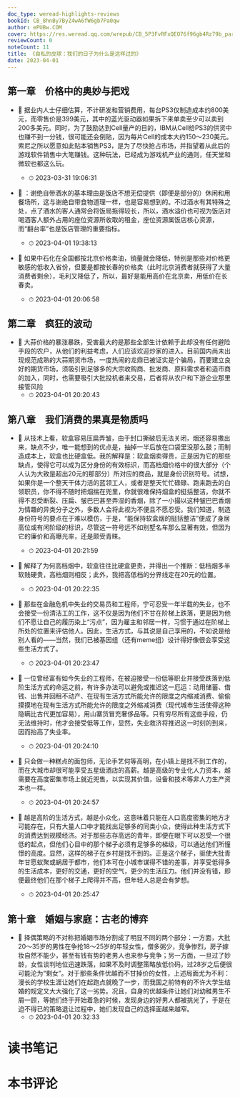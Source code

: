 ```yaml
---
doc_type: weread-highlights-reviews
bookId: CB_8hnBy7ByZ4wA6fW6gb7Pa0qw
author: ePUBw.COM
cover: https://res.weread.qq.com/wrepub/CB_5P3FvRFxQEO76f96gb4Rz79b_parsecover
reviewCount: 0
noteCount: 11
title: 《自私的皮球：我们的日子为什么是这样过的》
date: 2023-04-01
---
```



## 第一章　价格中的奥妙与把戏


- 📌 据业内人士仔细估算，不计研发和营销费用，每台PS3仅制造成本约800美元，而零售价是399美元，其中的蓝光驱动器如果拆下来单卖至少可以卖到200多美元。同时，为了鼓励达到Cell量产的目的，IBM从Cell给PS3的供货中也赚不到一分钱，很可能还会倒贴，因为每片Cell的成本大约150～230美元。索尼之所以愿意如此贴本销售PS3，是为了尽快抢占市场，并指望着从此后的游戏软件销售中大笔赚钱。这种玩法，已经成为游戏机产业的通则，任天堂和微软也都这么玩。 
    - ⏱ 2023-03-31 19:06:31 

- 📌 ：谢绝自带酒水的基本理由是饭店不想无偿提供（即便是部分的）休闲和用餐场所，这与谢绝自带食物道理一样，也是容易想到的。不过酒水有其特殊之处，点了酒水的客人通常会将饭局拖得较长，所以，酒水溢价也可视为饭店对喝酒客人额外占用的座位资源所收取的租金，座位资源属饭店核心资源，而“翻台率”也是饭店管理的重要指标。 
    - ⏱ 2023-04-01 19:38:13 

- 📌 如果中石化在全国都按北京价格卖油，销量就会降低，特别是那些对价格更敏感的低收入省份，但要是都按长春的价格卖（此时北京消费者就获得了大量消费者剩余），毛利又降低了，所以，最好是能用高价在北京卖，用低价在长春卖。 
    - ⏱ 2023-04-01 20:06:58 
## 第二章　疯狂的波动


- 📌 大蒜价格的暴涨暴跌，受害最大的是那些全部生计依赖于此却没有任何避险手段的农户，从他们的利益考虑，人们应该欢迎炒家的进入。目前国内尚未出现规范成熟的大蒜期货市场，一度热闹的龙鼎已被证实是个骗局，而要建立良好的期货市场，须吸引到足够多的大宗收购商、批发商、原料需求者和造市商的加入，同时，也需要吸引大批投机者来交易，后者将从农户和下游企业那里接管风险 
    - ⏱ 2023-04-01 20:20:43 
## 第八章　我们消费的果真是物质吗


- 📌 从技术上看，软盒容易压扁弄皱，由于封口撕破后无法关闭，烟还容易撒出来，缺点不少，唯一能想到的优点是，抽掉一半后放在口袋里没那么鼓；而制造成本上，软盒也比硬盒低。我的解释是：软盒烟卖得贵，正是因为它的那些缺点，使得它可以成为区分身份的有效标识，而高档烟价格中的很大部分（个人认为大致是超出20元的那部分）所对应的商品，就是身份识别符号。试想，如果你是一个整天干体力活的蓝领工人，或者是整天忙忙碌碌、跑来跑去的白领职员，你不得不随时把烟揣在兜里，你就很难保持烟盒的挺括整洁，你就不得不忍受断裂、压扁、皱巴巴甚至弄湿的香烟，除了一小撮以这种皱巴巴香烟为情趣的异类分子之外，多数人会将此视为不便且不愿忍受。我们知道，制造身份符号的要点在于难以模仿，于是，“能保持软盒烟的挺括整洁”便成了身居高位或有闲阶级的标识，尽管这一符号远不如别墅名车那么显著有效，但因为它的廉价和高曝光率，还是颇受青睐。 
    - ⏱ 2023-04-01 20:21:59 

- 📌 解释了为何高档烟中，软盒往往比硬盒更贵，并得出一个推断：低档烟多半软贱硬贵，高档烟则相反；此外，我把高低档的分界线定在20元的位置。 
    - ⏱ 2023-04-01 20:22:35 

- 📌 那些在金融危机中失业的交易员和工程师，宁可忍受一年半载的失业，也不会接受一份清洁工的工作，这不仅是因为他们不甘在阶梯上跌落，更是因为他们不愿让自己的履历染上“污点”，因为雇主和邻居一样，习惯于通过在阶梯上所处的位置来评估他人。因此，生活方式，与其说是自己享用的，不如说是给别人看的——当然，我们已被基因组（还有meme组）设计得好像很会享受这些生活方式了。 
    - ⏱ 2023-04-01 20:23:47 

- 📌 一位曾经富有如今失业的工程师，在被迫接受一份低等职业并接受跌落到低阶生活方式的命运之前，有许多办法可以避免或推迟这一厄运：动用储蓄、借钱、出售并回租不动产、在现有生活方式所能允许的限度之内缩减消费、偷偷摸摸地在现有生活方式所能允许的限度之外缩减消费（现代城市生活使得这种隐瞒比古代更加容易），用山寨货冒充奢侈品等。只有穷尽所有这些手段，仍无法维持时，他才会接受低等工作，显然，失业救济将推迟这一时刻的到来，因而抬高了失业率。 
    - ⏱ 2023-04-01 20:24:10 

- 📌 只会做一种糕点的面包师，无论手艺何等高明，在小镇上是找不到工作的，而在大城市却很可能享受五星级酒店的高薪。越是高级的专业化人力资本，越需要在高度密集市场上就近兜售，以实现其价值，设备和技术等非人力生产资本也一样。 
    - ⏱ 2023-04-01 20:24:57 

- 📌 越是高阶的生活方式，越是小众化，这意味着只能在人口高度密集的地方才可能存在，只有大量人口中才能找出足够多的同类小众，使得此种生活方式下的消费达到规模经济。对于那些志存高远的青年，即便在眼下可以忍受一个很低的起点，但他们心目中的那个梯子必须有足够多的梯级，可以通达他们所憧憬的高度。显然，这样的梯子在乡村是找不到的。正是这个梯子，驱使大批青年甘愿蚁聚或蜗居于都市，他们本可在小城市谋得不错的差事，并享受低得多的生活成本，更好的交通，更好的空气，更少的生活压力。他们并没有错，即便最终他们在那个梯子上爬得并不高，但年轻人总是会有梦想。 
    - ⏱ 2023-04-01 20:25:47 
## 第十章　婚姻与家庭：古老的博弈


- 📌 择偶策略的不对称把婚姻市场分割成了明显不同的两个部分：一方面，大批20～35岁的男性在争抢18～25岁的年轻女性，僧多粥少，竞争惨烈，房子嫁妆自然不能少，甚至有钱有势的老男人也来参与竞争；另一方面，一旦过了妙龄，女性谈判地位迅速跌落，如果不及时调整策略放低价码，过28岁之后便很可能沦为“剩女”。对于那些条件优越而不甘掉价的女性，上述局面尤为不利：漫长的学校生涯让她们在起跑点就晚了一步，而我国之前特有的不许大学生结婚的规定又大大强化了这一劣势。况且，自身的优越条件让她们对幼稚男生不屑一顾，等她们终于开始着急的时候，发现身边的好男人都被挑光了，于是在迫不得已的策略退让过程中，她们发现自己的选择面越来越窄。 
    - ⏱ 2023-04-01 20:32:33 

# 读书笔记


# 本书评论
